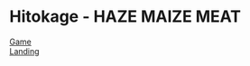 # Hitokage - HAZE MAIZE MEAT
[Game](https://haze-maize-meat.netlify.app/)\
[Landing](https://haze-maize-meat.netlify.app/landingpage.html)

